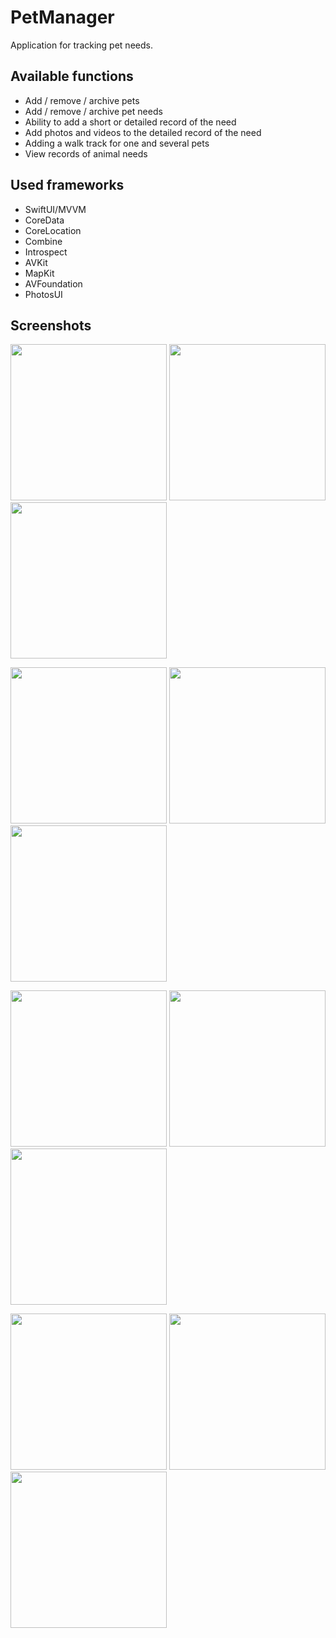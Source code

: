 # PetManager

Application for tracking pet needs.

## Available functions
- Add / remove / archive pets
- Add / remove / archive pet needs
- Ability to add a short or detailed record of the need
- Add photos and videos to the detailed record of the need
- Adding a walk track for one and several pets
- View records of animal needs

## Used frameworks
- SwiftUI/MVVM
- CoreData
- CoreLocation
- Combine
- Introspect
- AVKit
- MapKit
- AVFoundation
- PhotosUI


## Screenshots

<p float="left">
    <img src="https://github.com/anastasiabespalova/PetManager/blob/master/Screenshots/IMG_0464.PNG" width=250>
    <img src="https://github.com/anastasiabespalova/PetManager/blob/master/Screenshots/IMG_0465.PNG" width=250>
        <img src="https://github.com/anastasiabespalova/PetManager/blob/master/Screenshots/IMG_0467.PNG" width=250>
</p>


<p float="left">
    <img src="https://github.com/anastasiabespalova/PetManager/blob/master/Screenshots/IMG_0460.PNG" width=250>
    <img src="https://github.com/anastasiabespalova/PetManager/blob/master/Screenshots/IMG_0461.PNG" width=250>
    <img src="https://github.com/anastasiabespalova/PetManager/blob/master/Screenshots/IMG_0462.PNG" width=250>
</p>


<p float="left">
    <img src="https://github.com/anastasiabespalova/PetManager/blob/master/Screenshots/IMG_0457.PNG" width=250>
    <img src="https://github.com/anastasiabespalova/PetManager/blob/master/Screenshots/IMG_0458.PNG" width=250>
    <img src="https://github.com/anastasiabespalova/PetManager/blob/master/Screenshots/IMG_0459.PNG" width=250>
</p>


<p float="left">
    <img src="https://github.com/anastasiabespalova/PetManager/blob/master/Screenshots/IMG_0456.PNG" width=250>
    <img src="https://github.com/anastasiabespalova/PetManager/blob/master/Screenshots/IMG_0454.PNG" width=250>
    <img src="https://github.com/anastasiabespalova/PetManager/blob/master/Screenshots/IMG_0455.PNG" width=250>
</p>

